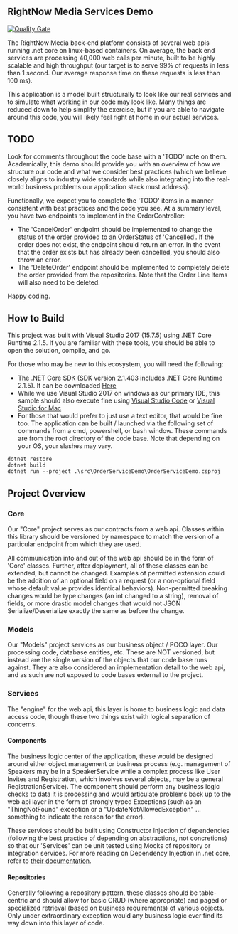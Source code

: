 ## RightNow Media Services Demo

[![Quality Gate](https://sonarcloud.io/api/project_badges/measure?project=OrderServiceDemo&metric=alert_status)](https://sonarcloud.io/dashboard/index/OrderServiceDemo)

The RightNow Media back-end platform consists of several web apis running .net core on linux-based containers. On average, the back end services are processing 40,000 web calls per minute, built to be highly scalable and high throughput (our target is to serve 99% of requests in less than 1 second. Our average response time on these requests is less than 100 ms).

This application is a model built structurally to look like our real services and to simulate what working in our code may look like. Many things are reduced down to help simplify the exercise, but if you are able to navigate around this code, you will likely feel right at home in our actual services.

## TODO

Look for comments throughout the code base with a 'TODO' note on them. Academically, this demo should provide you with an overview of how we structure our code and what we consider best practices (which we believe closely aligns to industry wide standards while also integrating into the real-world business problems our application stack must address).

Functionally, we expect you to complete the 'TODO' items in a manner consistent with best practices and the code you see. At a summary level, you have two endpoints to implement in the OrderController:

* The 'CancelOrder' endpoint should be implemented to change the status of the order provided to an OrderStatus of 'Cancelled'. If the order does not exist, the endpoint should return an error. In the event that the order exists but has already been cancelled, you should also throw an error.
* The 'DeleteOrder' endpoint should be implemented to completely delete the order provided from the repositories. Note that the Order Line Items will also need to be deleted.

Happy coding.

## How to Build

This project was built with Visual Studio 2017 (15.7.5) using .NET Core Runtime 2.1.5. If you are familiar with these tools, you should be able to open the solution, compile, and go.

For those who may be new to this ecosystem, you will need the following:

* The .NET Core SDK (SDK version 2.1.403 includes .NET Core Runtime 2.1.5). It can be downloaded [Here](https://github.com/dotnet/core/blob/master/release-notes/2.1/2.1.5/2.1.5.md)
* While we use Visual Studio 2017 on windows as our primary IDE, this sample should also execute fine using [Visual Studio Code](https://code.visualstudio.com/) or [Visual Studio for Mac](https://www.visualstudio.com/vs/visual-studio-mac/)
* For those that would prefer to just use a text editor, that would be fine too. The application can be built / launched via the following set of commands from a cmd, powershell, or bash window. These commands are from the root directory of the code base. Note that depending on your OS, your slashes may vary.
```
dotnet restore
dotnet build
dotnet run --project .\src\OrderServiceDemo\OrderServiceDemo.csproj
```

## Project Overview

### Core

Our "Core" project serves as our contracts from a web api. Classes within this library should be versioned by namespace to match the version of a particular endpoint from which they are used.

All communication into and out of the web api should be in the form of 'Core' classes. Further, after deployment, all of these classes can be extended, but cannot be changed. Examples of permitted extension could be the addition of an optional field on a request (or a non-optional field whose default value provides identical behaviors). Non-permitted breaking changes would be type changes (an int changed to a string), removal of fields, or more drastic model changes that would not JSON Serialize/Deserialize exactly the same as before the change.

### Models

Our "Models" project services as our business object / POCO layer. Our processing code, database entities, etc. These are NOT versioned, but instead are the single version of the objects that our code base runs against. They are also considered an implementation detail to the web api, and as such are not exposed to code bases external to the project.

### Services

The "engine" for the web api, this layer is home to business logic and data access code, though these two things exist with logical separation of concerns.

#### Components

The business logic center of the application, these would be designed around either object management or business process (e.g. management of Speakers may be in a SpeakerService while a complex process like User Invites and Registration, which involves several objects, may be a general RegistrationService). The component should perform any business logic checks to data it is processing and would articulate problems back up to the web api layer in the form of strongly typed Exceptions (such as an "ThingNotFound" exception or a "UpdateNotAllowedException" ... something to indicate the reason for the error).

These services should be built using Constructor Injection of dependencies (following the best practice of depending on abstractions, not concretions) so that our 'Services' can be unit tested using Mocks of repository or integration services. For more reading on Dependency Injection in .net core, refer to [their documentation](https://docs.microsoft.com/en-us/aspnet/core/fundamentals/dependency-injection).

#### Repositories

Generally following a repository pattern, these classes should be table-centric and should allow for basic CRUD (where appropriate) and paged or specialized retrieval (based on business requirements) of various objects. Only under extraordinary exception would any business logic ever find its way down into this layer of code.
